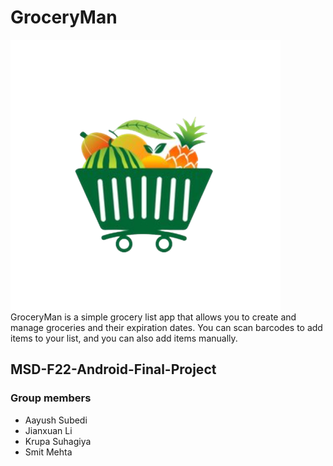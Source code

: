 # GroceryMan
![image info](app/src/main/res/mipmap-xxxhdpi/ic_launcher_foreground.png)
GroceryMan is a simple grocery list app that allows you to create and manage groceries and their expiration dates. 
You can scan barcodes to add items to your list, and you can also add items manually.

## MSD-F22-Android-Final-Project

### Group members
* Aayush Subedi
* Jianxuan Li
* Krupa Suhagiya
* Smit Mehta
